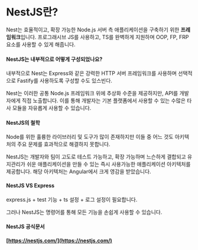 # NestJS란?

Nest는 효율적이고, 확장 가능한 Node.js 서버 측 애플리케이션을 구축하기 위한 **프레임워크**입니다. 프로그래시브 JS를 사용하고, TS를 완벽하게 지원하며 OOP, FP, FRP 요소를 사용할 수 있게 해줍니다.



#### NestJS는 내부적으로 어떻게 구성되었나요?

내부적으로 Nest는 Express와 같은 강력한 HTTP 서버 프레임워크를 사용하며 선택적으로 Fastify를 사용하도록 구성할 수도 있스빈다.



Nest는 이러한 공통 Node.js 프레임워크 위에 추상화 수준을 제공하지만, API를 개발자에게 직접 노출합니다. 이를 통해 개발자는 기본 플랫폼에서 사용할 수 있는 수많은 타사 모듈을 자유롭게 사용할 수 있습니다.



#### NestJS의 철학

Node를 위한 훌륭한 라이브러리 및 도구가 많이 존재하지만 이들 중 어느 것도 아키텍처의 주요 문제를 효과적으로 해결하지 못합니다.



NestJS는 개발자와 팀이 고도로 테스트 가능하고, 확장 가능하며 느슨하게 결합되고 유지관리가 쉬운 애플리케이션을 만들 수 있는 즉시 사용가능한 애플리케이션 아키텍처를 제공합니다. 해당 아키텍처는 Angular에서 크게 영감을 받았습니다.



#### NestJS VS Express

express.js + test 기능 + ts 설정 + 로그 설정이 필요합니다.

그러나 NestJS는 명령어를 통해 모든 기능을 손쉽게 사용할 수 있습니다.&#x20;



#### NestJS 공식문서

#### &#xD;[https://nestjs.com/](https://nestjs.com/)
